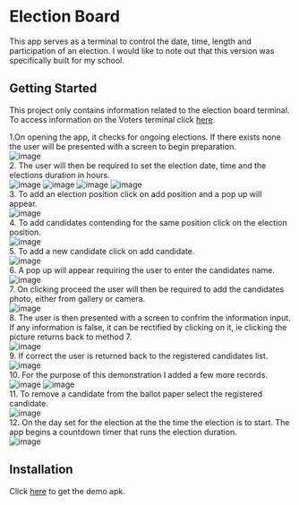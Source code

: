 # Election Board
This app serves as a terminal to control the date, time, length and participation of an election. I would like to note out that this version was specifically built for my school.

## Getting Started
This project only contains information related to the election board terminal. To access information on the Voters terminal click [here](https://github.com/nenecorporates/Vote).  


1.On opening the app, it checks for ongoing elections. If there exists none the user will be presented with a screen to begin preparation.  
![image](https://drive.google.com/uc?export=view&id=1wKvzF0tYyT96gOyf9rdRKJo0gfRfWUHq)  
2. The user will then be required to set the election date, time and the elections duration in hours.  
![image](https://drive.google.com/uc?export=view&id=1pgkqq7FNLqhZdk7F2uLFxC3aVXddEcCm)
![image](https://drive.google.com/uc?export=view&id=1VlWqifntDn9n_Kk604D7RhPq01XhB5UJ)
![image](https://drive.google.com/uc?export=view&id=1lPwKyt41z-hMPpZ7l0J5crZPg5OKUaFG)
![image](https://drive.google.com/uc?export=view&id=14NFiR7F_VTwGUCx8qDgtWpLcWWkNsGwE)  
3. To add an election position click on add position and a pop up will appear.  
![image](https://drive.google.com/uc?export=view&id=11dwxlcqQ-fddhtj2mqcvSRPIpSXSwB6_)  
4. To add candidates contending for the same position click on the election position.   
![image](https://drive.google.com/uc?export=view&id=1lsfbSnu4gd4x5SyrQw9tnSfbx1wlvbHO)  
5. To add a new candidate click on add candidate.  
![image](https://drive.google.com/uc?export=view&id=1dw3Mhemse_zU4XnHQ1NbeHoLxExVVdvm)  
6. A pop up will appear requiring the user to enter the candidates name.  
![image](https://drive.google.com/uc?export=view&id=1cah3wHuNR69_4GVvW8Xd3Mqe7bxBB2qG)  
7. On clicking proceed the user will then be required to add the candidates photo, either from gallery or camera.  
![image](https://drive.google.com/uc?export=view&id=1FGdmIMe0Fk8SweY4B3UEIbNJtQfZ8g1A)  
8. The user is then presented with a screen to confrim the information input. If any information is false, it can be rectified by clicking on it, ie clicking the picture returns back to method 7.  
![image](https://drive.google.com/uc?export=view&id=1VxSTjpPKD3_W9sqGuVzCZUjbL7W8oJbV)  
9. If correct the user is returned back to the registered candidates list.  
![image](https://drive.google.com/uc?export=view&id=1SZLpuxDf1NPCNeceLO-Bbc6oTnQK1b1r)  
10. For the purpose of this demonstration I added a few more records.  
![image](https://drive.google.com/uc?export=view&id=1s8tIlVIhzxONmXhJ9VMv6wy3rvO00IDu)
![image](https://drive.google.com/uc?export=view&id=12qocvbimXhRZjCI4hb-EPvzYr33v_y7u)  
11. To remove a candidate from the ballot paper select the registered candidate.  
![image](https://drive.google.com/uc?export=view&id=1MQDmXSnrx7g9HDAjbGg_o-ScS8c8vzQG)  
12. On the day set for the election at the the time the election is to start. The app begins a countdown timer that runs the election duration.  
![image](https://drive.google.com/uc?export=view&id=1aTLZwmRsEz2R1a55hPp2zInkT6L-N8nT)  

## Installation 
Click [here](https://drive.google.com/uc?export=view&id=1vzC9IxRN8cFoPpiMmYAYM7op8rWPojGM) to get the demo apk.
